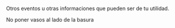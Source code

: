 Otros eventos u otras informaciones que pueden ser de tu utilidad.

No poner vasos al lado de la basura